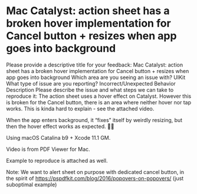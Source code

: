 # Mac Catalyst: action sheet has a broken hover implementation for Cancel button + resizes when app goes into background

Please provide a descriptive title for your feedback:
Mac Catalyst: action sheet has a broken hover implementation for Cancel button + resizes when app goes into background
Which area are you seeing an issue with?
UIKit
What type of issue are you reporting?
Incorrect/Unexpected Behavior
Description
Please describe the issue and what steps we can take to reproduce it:
The action sheet uses a hover effect on Catalyst. However this is broken for the Cancel button, there is an area where neither hover nor tap works.
This is kinda hard to explain - see the attached video.

When the app enters background, it “fixes” itself by weirdly resizing, but then the hover effect works as expected. 🤷‍♂️

Using macOS Catalina b9 + Xcode 11.1 GM.

Video is from PDF Viewer for Mac.

Example to reproduce is attached as well.

Note: We want to alert sheet on purpose with dedicated cancel button, in the spirit of https://pspdfkit.com/blog/2016/popovers-on-popovers/ (just suboptimal example)
